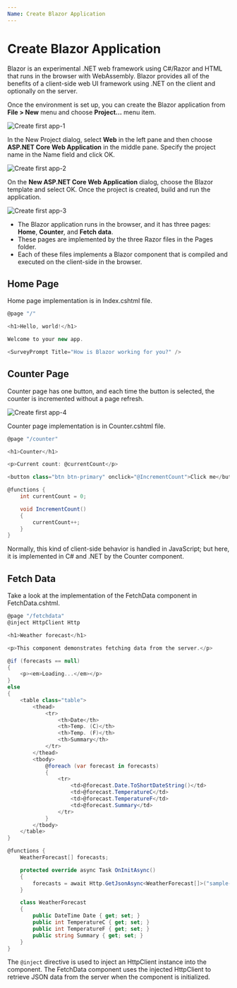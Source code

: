 ```yaml
---
Name: Create Blazor Application
---
```


# Create Blazor Application

Blazor is an experimental .NET web framework using C#/Razor and HTML that runs in the browser with WebAssembly. Blazor provides all of the benefits of a client-side web UI framework using .NET on the client and optionally on the server.

Once the environment is set up, you can create the Blazor application from **File > New** menu and choose **Project...** menu item.

<img src="https://raw.githubusercontent.com/zzzprojects/Blazor-Tutotrial/master/docs/images/create-first-app1.png" alt="Create first app-1">

In the New Project dialog, select **Web** in the left pane and then choose **ASP.NET Core Web Application** in the middle pane. Specify the project name in the Name field and click OK.

<img src="https://raw.githubusercontent.com/zzzprojects/Blazor-Tutotrial/master/docs/images/create-first-app2.png" alt="Create first app-2">

On the **New ASP.NET Core Web Application** dialog, choose the Blazor template and select OK. Once the project is created, build and run the application.

<img src="https://raw.githubusercontent.com/zzzprojects/Blazor-Tutotrial/master/docs/images/create-first-app3.png" alt="Create first app-3">

 - The Blazor application runs in the browser, and it has three pages: **Home**, **Counter**, and **Fetch data**. 
 - These pages are implemented by the three Razor files in the Pages folder.
 - Each of these files implements a Blazor component that is compiled and executed on the client-side in the browser.

## Home Page

Home page implementation is in Index.cshtml file.

```csharp
@page "/"

<h1>Hello, world!</h1>

Welcome to your new app.

<SurveyPrompt Title="How is Blazor working for you?" />

```

## Counter Page

Counter page has one button, and each time the button is selected, the counter is incremented without a page refresh. 

<img src="https://raw.githubusercontent.com/zzzprojects/Blazor-Tutotrial/master/docs/images/create-first-app3.png" alt="Create first app-4">

Counter page implementation is in Counter.cshtml file.

```csharp
@page "/counter"

<h1>Counter</h1>

<p>Current count: @currentCount</p>

<button class="btn btn-primary" onclick="@IncrementCount">Click me</button>

@functions {
    int currentCount = 0;

    void IncrementCount()
    {
        currentCount++;
    }
}
```
Normally, this kind of client-side behavior is handled in JavaScript; but here, it is implemented in C# and .NET by the Counter component.

## Fetch Data

Take a look at the implementation of the FetchData component in FetchData.cshtml. 

```csharp
@page "/fetchdata"
@inject HttpClient Http

<h1>Weather forecast</h1>

<p>This component demonstrates fetching data from the server.</p>

@if (forecasts == null)
{
    <p><em>Loading...</em></p>
}
else
{
    <table class="table">
        <thead>
            <tr>
                <th>Date</th>
                <th>Temp. (C)</th>
                <th>Temp. (F)</th>
                <th>Summary</th>
            </tr>
        </thead>
        <tbody>
            @foreach (var forecast in forecasts)
            {
                <tr>
                    <td>@forecast.Date.ToShortDateString()</td>
                    <td>@forecast.TemperatureC</td>
                    <td>@forecast.TemperatureF</td>
                    <td>@forecast.Summary</td>
                </tr>
            }
        </tbody>
    </table>
}

@functions {
    WeatherForecast[] forecasts;

    protected override async Task OnInitAsync()
    {
        forecasts = await Http.GetJsonAsync<WeatherForecast[]>("sample-data/weather.json");
    }

    class WeatherForecast
    {
        public DateTime Date { get; set; }
        public int TemperatureC { get; set; }
        public int TemperatureF { get; set; }
        public string Summary { get; set; }
    }
}
```

The `@inject` directive is used to inject an HttpClient instance into the component. The FetchData component uses the injected HttpClient to retrieve JSON data from the server when the component is initialized.